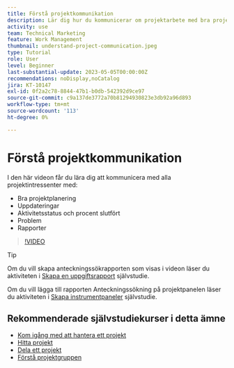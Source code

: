 ```yaml
---
title: Förstå projektkommunikation
description: Lär dig hur du kommunicerar om projektarbete med bra projektplanering, uppdateringar, aktivitetsstatus, procent färdigt, problem och rapporter.
activity: use
team: Technical Marketing
feature: Work Management
thumbnail: understand-project-communication.jpeg
type: Tutorial
role: User
level: Beginner
last-substantial-update: 2023-05-05T00:00:00Z
recommendations: noDisplay,noCatalog
jira: KT-10147
exl-id: 0f2a2c78-8844-47b1-b0db-542392d9ce97
source-git-commit: c9a137de3772a70b81294930823e3db92a96d893
workflow-type: tm+mt
source-wordcount: '113'
ht-degree: 0%

---
```


# Förstå projektkommunikation

I den här videon får du lära dig att kommunicera med alla projektintressenter med:

* Bra projektplanering
* Uppdateringar
* Aktivitetsstatus och procent slutfört
* Problem
* Rapporter

>[!VIDEO](https://video.tv.adobe.com/v/3419150/?quality=12&learn=on)

>[!TIP]
>
>Om du vill skapa anteckningssökrapporten som visas i videon läser du aktiviteten i [Skapa en uppgiftsrapport](https://experienceleague.adobe.com/docs/workfront-learn/tutorials-workfront/reporting/basic-reporting/create-a-task-report.html?lang=en) självstudie.
>
>Om du vill lägga till rapporten Anteckningssökning på projektpanelen läser du aktiviteten i [Skapa instrumentpaneler](https://experienceleague.adobe.com/docs/workfront-learn/tutorials-workfront/reporting/basic-reporting/create-dashboards.html?lang=en) självstudie.

## Rekommenderade självstudiekurser i detta ämne

* [Kom igång med att hantera ett projekt](https://experienceleague.adobe.com/en/docs/workfront-learn/tutorials-workfront/manage-work/projects/getting-started-manage-a-project.md)
* [Hitta projekt](https://experienceleague.adobe.com/en/docs/workfront-learn/tutorials-workfront/manage-work/projects/find-projects.md)
* [Dela ett projekt](https://experienceleague.adobe.com/en/docs/workfront-learn/tutorials-workfront/manage-work/projects/share-a-project.md)
* [Förstå projektgruppen](https://experienceleague.adobe.com/en/docs/workfront-learn/tutorials-workfront/anage-work/projects/understand-the-project-team.md)
